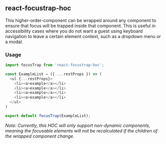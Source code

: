 ## react-focustrap-hoc

This higher-order-component can be wrapped around any component to ensure that focus will be trapped inside that component. This is useful in accessibility cases where you do not want a guest using keyboard navigation to leave a certain element context, such as a dropdown menu or a modal.

### Usage
```js
import focusTrap from 'react-focustrap-hoc';

const ExampleList = ({ ...restProps }) => (
  <ul {...restProps}>
    <li><a>example</a></li>
    <li><a>example</a></li>
    <li><a>example</a></li>
    <li><a>example</a></li>
  </ul>
)

export default focusTrap(ExampleList);
```

_Note: Currently, this HOC will only support non-dynamic components, meaning the focusable elements will not be recalculated if the children of the wrapped component change._